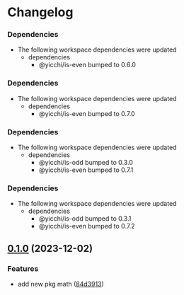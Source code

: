 # Changelog

### Dependencies

* The following workspace dependencies were updated
  * dependencies
    * @yicchi/is-even bumped to 0.6.0

### Dependencies

* The following workspace dependencies were updated
  * dependencies
    * @yicchi/is-even bumped to 0.7.0

### Dependencies

* The following workspace dependencies were updated
  * dependencies
    * @yicchi/is-odd bumped to 0.3.0
    * @yicchi/is-even bumped to 0.7.1

### Dependencies

* The following workspace dependencies were updated
  * dependencies
    * @yicchi/is-odd bumped to 0.3.1
    * @yicchi/is-even bumped to 0.7.2

## [0.1.0](https://github.com/YiCChi/front-monorepo/compare/math-v0.0.1...math-v0.1.0) (2023-12-02)


### Features

* add new pkg math ([84d3913](https://github.com/YiCChi/front-monorepo/commit/84d39138c29115b1494882e8c95bd39528a517a4))

